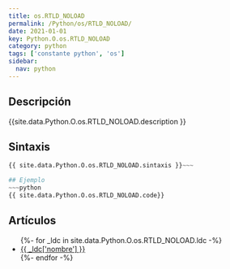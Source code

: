 ```yaml
---
title: os.RTLD_NOLOAD
permalink: /Python/os/RTLD_NOLOAD/
date: 2021-01-01
key: Python.O.os.RTLD_NOLOAD
category: python
tags: ['constante python', 'os']
sidebar: 
  nav: python
---
```


## Descripción
{{site.data.Python.O.os.RTLD_NOLOAD.description }}

## Sintaxis
~~~python
{{ site.data.Python.O.os.RTLD_NOLOAD.sintaxis }}~~~

## Ejemplo
~~~python
{{ site.data.Python.O.os.RTLD_NOLOAD.code}}
~~~

## Artículos
<ul>
{%- for _ldc in site.data.Python.O.os.RTLD_NOLOAD.ldc -%}
   <li>
       <a href="{{_ldc['url'] }}">{{ _ldc['nombre'] }}</a>
   </li>
{%- endfor -%}
</ul>
